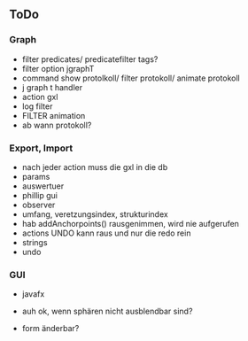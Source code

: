 ## ToDo 
### Graph
- filter predicates/ predicatefilter tags?
- filter option jgraphT 
- command show protolkoll/ filter protokoll/ animate protokoll
- j graph t handler
- action gxl
- log filter 
-  FILTER animation
- ab wann protokoll? 

### Export, Import
- nach jeder action muss die gxl in die db
- params 
- auswertuer
- phillip gui
- observer
- umfang, veretzungsindex, strukturindex
- hab addAnchorpoints() rausgenimmen, wird nie aufgerufen
- actions UNDO kann raus und nur die redo rein
- strings
- undo

### GUI
- javafx

- auh ok, wenn sphären nicht ausblendbar sind?
- form änderbar?